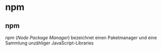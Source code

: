 # npm

## npm

_npm_ (_Node Package Manager_) bezeichnet einen Paketmanager und eine Sammlung unzähliger JavaScript-Libraries
